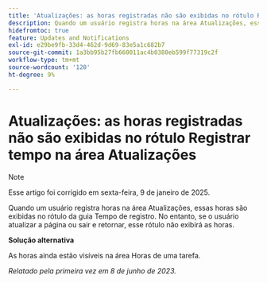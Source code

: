 ```yaml
---
title: 'Atualizações: as horas registradas não são exibidas no rótulo Registrar tempo na área Atualizações'
description: Quando um usuário registra horas na área Atualizações, essas horas são exibidas no rótulo da guia Tempo de registro. No entanto, se o usuário atualizar a página ou sair e retornar, esse rótulo não exibirá as horas.
hidefromtoc: true
feature: Updates and Notifications
exl-id: e29be9fb-33d4-462d-9d69-83e5a1c682b7
source-git-commit: 1a3bb95b27fb660011ac4b0380eb599f77319c2f
workflow-type: tm+mt
source-wordcount: '120'
ht-degree: 9%

---
```


# Atualizações: as horas registradas não são exibidas no rótulo Registrar tempo na área Atualizações

>[!NOTE]
>
>Esse artigo foi corrigido em sexta-feira, 9 de janeiro de 2025.

Quando um usuário registra horas na área Atualizações, essas horas são exibidas no rótulo da guia Tempo de registro. No entanto, se o usuário atualizar a página ou sair e retornar, esse rótulo não exibirá as horas.

**Solução alternativa**

As horas ainda estão visíveis na área Horas de uma tarefa.

_Relatado pela primeira vez em 8 de junho de 2023._
